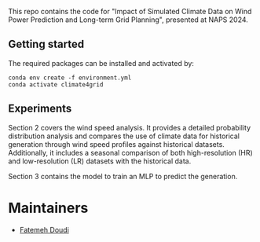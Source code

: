 This repo contains the code for "Impact of Simulated Climate Data on Wind Power Prediction and Long-term Grid Planning", presented at NAPS 2024.
## Getting started
The required packages can be installed and activated by:
```
conda env create -f environment.yml
conda activate climate4grid
```
## Experiments
Section 2 covers the wind speed analysis. It provides a detailed probability distribution analysis and compares the use of climate data for historical generation through wind speed profiles against historical datasets. Additionally, it includes a seasonal comparison of both high-resolution (HR) and low-resolution (LR) datasets with the historical data.

Section 3 contains the model to train an MLP to predict the generation. 

# Maintainers
* [Fatemeh Doudi](https://fatemehdoudi.github.io/)
